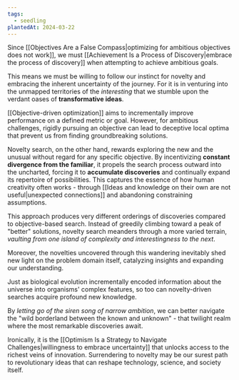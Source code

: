 ```yaml
---
tags:
  - seedling
plantedAt: 2024-03-22
---
```

Since [[Objectives Are a False Compass|optimizing for ambitious objectives does not work]], we must [[Achievement Is a Process of Discovery|embrace the process of discovery]] when attempting to achieve ambitious goals.

This means we must be willing to follow our instinct for novelty and embracing the inherent uncertainty of the journey. For it is in venturing into the unmapped territories of the *interesting* that we stumble upon the verdant oases of **transformative ideas**.

[[Objective-driven optimization]] aims to incrementally improve performance on a defined metric or goal. However, for ambitious challenges, rigidly pursuing an objective can lead to deceptive local optima that prevent us from finding groundbreaking solutions.

Novelty search, on the other hand, rewards exploring the new and the unusual without regard for any specific objective. By incentivizing **constant divergence from the familiar**, it propels the search process outward into the uncharted, forcing it to **accumulate discoveries** and continually expand its repertoire of possibilities. This captures the essence of how human creativity often works - through [[Ideas and knowledge on their own are not useful|unexpected connections]] and abandoning constraining assumptions.

This approach produces very different orderings of discoveries compared to objective-based search. Instead of greedily climbing toward a peak of "better" solutions, novelty search meanders through a more varied terrain, *vaulting from one island of complexity and interestingness to the next*.

Moreover, the novelties uncovered through this wandering inevitably shed new light on the problem domain itself, catalyzing insights and expanding our understanding.

Just as biological evolution incrementally encoded information about the universe into organisms' complex features, so too can novelty-driven searches acquire profound new knowledge.

By *letting go of the siren song of narrow ambition*, we can better navigate the "wild borderland between the known and unknown" - that twilight realm where the most remarkable discoveries await.

Ironically, it is the [[Optimism Is a Strategy to Navigate Challenges|willingness to embrace uncertainty]] that unlocks access to the richest veins of innovation. Surrendering to novelty may be our surest path to revolutionary ideas that can reshape technology, science, and society itself.
